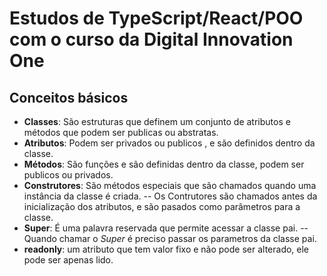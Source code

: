 # Estudos de TypeScript/React/POO com  o curso da Digital Innovation One

## Conceitos básicos 

-  **Classes**: São estruturas que definem um conjunto de atributos e métodos que podem ser publicas  ou abstratas.
-  **Atributos**: Podem ser privados ou publicos , e são definidos dentro da classe.
-  **Métodos**:  São funções e são definidas dentro da classe, podem ser  publicos ou privados.
-  **Construtores**:  São métodos especiais que são chamados quando uma instância da classe é criada.
     -- Os Contrutores  são chamados antes da inicialização dos atributos, e são pasados  como parâmetros para a classe.
-  **Super**:   É uma palavra reservada que permite acessar a classe pai.
     -- Quando chamar o *Super* é preciso passar os parametros da classe pai. 
-  **readonly**: um atributo que tem  valor fixo e não pode ser alterado, ele pode ser apenas  lido.







